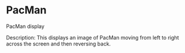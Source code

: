 # PacMan
PacMan display

Description: This displays an image of PacMan moving from left to right across the screen and then reversing back.
